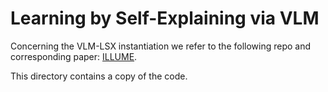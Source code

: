 # Learning by Self-Explaining via VLM
Concerning the VLM-LSX instantiation we refer to the following repo and corresponding paper: [ILLUME](https://github.com/ml-research/ILLUME).

This directory contains a copy of the code.

